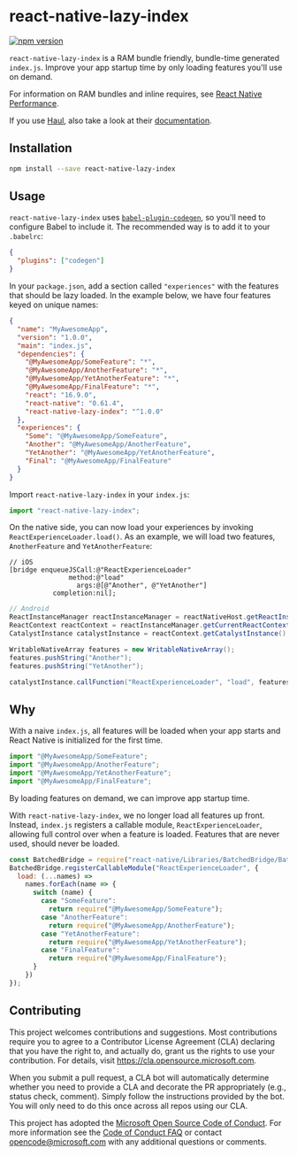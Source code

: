 # react-native-lazy-index

[![npm version](https://badge.fury.io/js/react-native-lazy-index.svg)](https://badge.fury.io/js/react-native-lazy-index)

`react-native-lazy-index` is a RAM bundle friendly, bundle-time generated
`index.js`. Improve your app startup time by only loading features you'll use on
demand.

For information on RAM bundles and inline requires, see
[React Native Performance](https://reactnative.dev/docs/ram-bundles-inline-requires).

If you use [Haul](https://github.com/callstack/haul), also take a look at their
[documentation](https://github.com/callstack/haul/blob/2c68e97766f9f6c2632c46e40631bd7aaacdc75b/docs/CLI%20Commands.md#haul-ram-bundle).

## Installation

```sh
npm install --save react-native-lazy-index
```

## Usage

`react-native-lazy-index` uses
[`babel-plugin-codegen`](https://github.com/kentcdodds/babel-plugin-codegen#configure-with-babel),
so you'll need to configure Babel to include it. The recommended way is to add
it to your `.babelrc`:

```json
{
  "plugins": ["codegen"]
}
```

In your `package.json`, add a section called `"experiences"` with the features
that should be lazy loaded. In the example below, we have four features keyed on
unique names:

```json
{
  "name": "MyAwesomeApp",
  "version": "1.0.0",
  "main": "index.js",
  "dependencies": {
    "@MyAwesomeApp/SomeFeature": "*",
    "@MyAwesomeApp/AnotherFeature": "*",
    "@MyAwesomeApp/YetAnotherFeature": "*",
    "@MyAwesomeApp/FinalFeature": "*",
    "react": "16.9.0",
    "react-native": "0.61.4",
    "react-native-lazy-index": "^1.0.0"
  },
  "experiences": {
    "Some": "@MyAwesomeApp/SomeFeature",
    "Another": "@MyAwesomeApp/AnotherFeature",
    "YetAnother": "@MyAwesomeApp/YetAnotherFeature",
    "Final": "@MyAwesomeApp/FinalFeature"
  }
}
```

Import `react-native-lazy-index` in your `index.js`:

```js
import "react-native-lazy-index";
```

On the native side, you can now load your experiences by invoking
`ReactExperienceLoader.load()`. As an example, we will load two features,
`AnotherFeature` and `YetAnotherFeature`:

```objc
// iOS
[bridge enqueueJSCall:@"ReactExperienceLoader"
               method:@"load"
                 args:@[@"Another", @"YetAnother"]
           completion:nil];
```

```java
// Android
ReactInstanceManager reactInstanceManager = reactNativeHost.getReactInstanceManager();
ReactContext reactContext = reactInstanceManager.getCurrentReactContext();
CatalystInstance catalystInstance = reactContext.getCatalystInstance();

WritableNativeArray features = new WritableNativeArray();
features.pushString("Another");
features.pushString("YetAnother");

catalystInstance.callFunction("ReactExperienceLoader", "load", features);
```

## Why

With a naive `index.js`, all features will be loaded when your app starts and
React Native is initialized for the first time.

```js
import "@MyAwesomeApp/SomeFeature";
import "@MyAwesomeApp/AnotherFeature";
import "@MyAwesomeApp/YetAnotherFeature";
import "@MyAwesomeApp/FinalFeature";
```

By loading features on demand, we can improve app startup time.

With `react-native-lazy-index`, we no longer load all features up front.
Instead, `index.js` registers a callable module, `ReactExperienceLoader`,
allowing full control over when a feature is loaded. Features that are never
used, should never be loaded.

```js
const BatchedBridge = require("react-native/Libraries/BatchedBridge/BatchedBridge");
BatchedBridge.registerCallableModule("ReactExperienceLoader", {
  load: (...names) =>
    names.forEach(name => {
      switch (name) {
        case "SomeFeature":
          return require("@MyAwesomeApp/SomeFeature");
        case "AnotherFeature":
          return require("@MyAwesomeApp/AnotherFeature");
        case "YetAnotherFeature":
          return require("@MyAwesomeApp/YetAnotherFeature");
        case "FinalFeature":
          return require("@MyAwesomeApp/FinalFeature");
      }
    })
});
```

## Contributing

This project welcomes contributions and suggestions. Most contributions require
you to agree to a Contributor License Agreement (CLA) declaring that you have
the right to, and actually do, grant us the rights to use your contribution. For
details, visit https://cla.opensource.microsoft.com.

When you submit a pull request, a CLA bot will automatically determine whether
you need to provide a CLA and decorate the PR appropriately (e.g., status check,
comment). Simply follow the instructions provided by the bot. You will only need
to do this once across all repos using our CLA.

This project has adopted the
[Microsoft Open Source Code of Conduct](https://opensource.microsoft.com/codeofconduct/).
For more information see the
[Code of Conduct FAQ](https://opensource.microsoft.com/codeofconduct/faq/) or
contact [opencode@microsoft.com](mailto:opencode@microsoft.com) with any
additional questions or comments.
